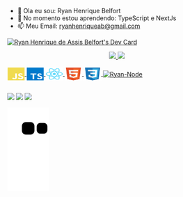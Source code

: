 - 👋 Ola eu sou: Ryan Henrique Belfort
- 🌱 No momento estou aprendendo: TypeScript e NextJs
- 📫 Meu Email: ryanhenriqueab@gmail.com

<a href="https://app.daily.dev/RyanBelfort"><img src="https://api.daily.dev/devcards/4445f3fd65b941eca973a562b5c3f7b7.png?r=mw6" width="400" alt="Ryan Henrique de Assis Belfort's Dev Card"/></a>

<div align="center">
  <a href="https://github.com/RyanHenriqueBelfort">
  <img height="180em" src="https://github-readme-stats.vercel.app/api?username=RyanHenriqueBelfort&show_icons=true&theme=dark&include_all_commits=true&count_private=true"/>
  <img height="180em" src="https://github-readme-stats.vercel.app/api/top-langs/?username=RyanHenriqueBelfort&layout=compact&langs_count=7&theme=dark"/>
</div>
  
<div style="display: inline_block"><br>
  <img align="center" alt="Ryan-Js" height="30" width="40" src="https://raw.githubusercontent.com/devicons/devicon/master/icons/javascript/javascript-plain.svg">
  <img align="center" alt="Ryan-Ts" height="30" width="40" src="https://raw.githubusercontent.com/devicons/devicon/master/icons/typescript/typescript-plain.svg">
  <img align="center" alt="Ryan-React" height="30" width="40" src="https://raw.githubusercontent.com/devicons/devicon/master/icons/react/react-original.svg">
  <img align="center" alt="Ryan-HTML" height="30" width="40" src="https://raw.githubusercontent.com/devicons/devicon/master/icons/html5/html5-original.svg">
  <img align="center" alt="Ryan-CSS" height="30" width="40" src="https://raw.githubusercontent.com/devicons/devicon/master/icons/css3/css3-original.svg">
  <img align="center" alt="Ryan-Node" height="30" width="40" src="https://cdn.jsdelivr.net/gh/devicons/devicon/icons/nodejs/nodejs-original.svg" />
</div>

  ##
  
<div> 
  <a href="https://www.instagram.com/ryanhenrique12_/" target="_blank"><img src="https://img.shields.io/badge/-Instagram-%23E4405F?style=for-the-badge&logo=instagram&logoColor=white" target="_blank"></a> 
  <a href = "mailto:ryanhenriqueab@gmail.com"><img src="https://img.shields.io/badge/-Gmail-%23333?style=for-the-badge&logo=gmail&logoColor=white" target="_blank"></a>
  <a href="https://www.linkedin.com/in/ryan-henrique-assis-b751581b4/" target="_blank"><img src="https://img.shields.io/badge/-LinkedIn-%230077B5?style=for-the-badge&logo=linkedin&logoColor=white" target="_blank"></a> 
 
  ![Snake animation](https://github.com/RyanHenriqueBelfort/RyanHenriqueBelfort/blob/output/github-contribution-grid-snake.svg)
 
</div>
